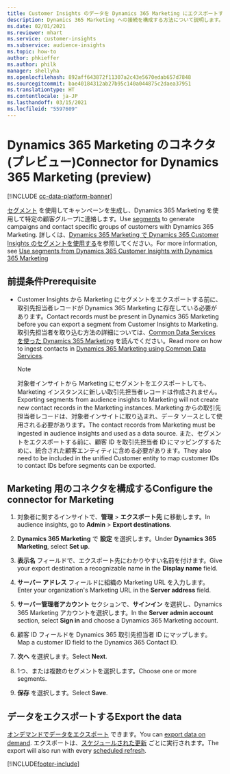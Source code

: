 ```yaml
---
title: Customer Insights のデータを Dynamics 365 Marketing にエクスポートする
description: Dynamics 365 Marketing への接続を構成する方法について説明します。
ms.date: 02/01/2021
ms.reviewer: mhart
ms.service: customer-insights
ms.subservice: audience-insights
ms.topic: how-to
author: phkieffer
ms.author: philk
manager: shellyha
ms.openlocfilehash: 892aff643872f11307a2c43e5670edab657d7848
ms.sourcegitcommit: bae40184312ab27b95c140a044875c2daea37951
ms.translationtype: HT
ms.contentlocale: ja-JP
ms.lasthandoff: 03/15/2021
ms.locfileid: "5597609"
---
```

# <a name="connector-for-dynamics-365-marketing-preview"></a><span data-ttu-id="3c46f-103">Dynamics 365 Marketing のコネクタ (プレビュー)</span><span class="sxs-lookup"><span data-stu-id="3c46f-103">Connector for Dynamics 365 Marketing (preview)</span></span>

[!INCLUDE [cc-data-platform-banner](../includes/cc-data-platform-banner.md)]

<span data-ttu-id="3c46f-104">[セグメント](segments.md) を使用してキャンペーンを生成し、Dynamics 365 Marketing を使用して特定の顧客グループに連絡します。</span><span class="sxs-lookup"><span data-stu-id="3c46f-104">Use [segments](segments.md) to generate campaigns and contact specific groups of customers with Dynamics 365 Marketing.</span></span> <span data-ttu-id="3c46f-105">詳しくは、[Dynamics 365 Marketing で Dynamics 365 Customer Insights のセグメントを使用する](/dynamics365/marketing/customer-insights-segments)を参照してください。</span><span class="sxs-lookup"><span data-stu-id="3c46f-105">For more information, see [Use segments from Dynamics 365 Customer Insights with Dynamics 365 Marketing](/dynamics365/marketing/customer-insights-segments)</span></span>

## <a name="prerequisite"></a><span data-ttu-id="3c46f-106">前提条件</span><span class="sxs-lookup"><span data-stu-id="3c46f-106">Prerequisite</span></span>

- <span data-ttu-id="3c46f-107">Customer Insights から Marketing にセグメントをエクスポートする前に、取引先担当者レコードが Dynamics 365 Marketing に存在している必要があります。</span><span class="sxs-lookup"><span data-stu-id="3c46f-107">Contact records must be present in Dynamics 365 Marketing before you can export a segment from Customer Insights to Marketing.</span></span> <span data-ttu-id="3c46f-108">取引先担当者を取り込む方法の詳細については、[Common Data Services を使った Dynamics 365 Marketing](connect-power-query.md) を読んでください。</span><span class="sxs-lookup"><span data-stu-id="3c46f-108">Read more on how to ingest contacts in [Dynamics 365 Marketing using Common Data Services](connect-power-query.md).</span></span>

  > [!NOTE]
  > <span data-ttu-id="3c46f-109">対象者インサイトから Marketing にセグメントをエクスポートしても、Marketing インスタンスに新しい取引先担当者レコードは作成されません。</span><span class="sxs-lookup"><span data-stu-id="3c46f-109">Exporting segments from audience insights to Marketing will not create new contact records in the Marketing instances.</span></span> <span data-ttu-id="3c46f-110">Marketing からの取引先担当者レコードは、対象者インサイトに取り込まれ、データ ソースとして使用される必要があります。</span><span class="sxs-lookup"><span data-stu-id="3c46f-110">The contact records from Marketing must be ingested in audience insights and used as a data source.</span></span> <span data-ttu-id="3c46f-111">また、セグメントをエクスポートする前に、顧客 ID を取引先担当者 ID にマッピングするために、統合された顧客エンティティに含める必要があります。</span><span class="sxs-lookup"><span data-stu-id="3c46f-111">They also need to be included in the unified Customer entity to map customer IDs to contact IDs before segments can be exported.</span></span>

## <a name="configure-the-connector-for-marketing"></a><span data-ttu-id="3c46f-112">Marketing 用のコネクタを構成する</span><span class="sxs-lookup"><span data-stu-id="3c46f-112">Configure the connector for Marketing</span></span>

1. <span data-ttu-id="3c46f-113">対象者に関するインサイトで、**管理** > **エクスポート先** に移動します。</span><span class="sxs-lookup"><span data-stu-id="3c46f-113">In audience insights, go to **Admin** > **Export destinations**.</span></span>

1. <span data-ttu-id="3c46f-114">**Dynamics 365 Marketing** で **設定** を選択します。</span><span class="sxs-lookup"><span data-stu-id="3c46f-114">Under **Dynamics 365 Marketing**, select **Set up**.</span></span>

1. <span data-ttu-id="3c46f-115">**表示名** フィールドで、エクスポート先にわかりやすい名前を付けます。</span><span class="sxs-lookup"><span data-stu-id="3c46f-115">Give your export destination a recognizable name in the **Display name** field.</span></span>

1. <span data-ttu-id="3c46f-116">**サーバー アドレス** フィールドに組織の Marketing URL を入力します。</span><span class="sxs-lookup"><span data-stu-id="3c46f-116">Enter your organization's Marketing URL in the **Server address** field.</span></span>

1. <span data-ttu-id="3c46f-117">**サーバー管理者アカウント** セクションで、**サインイン** を選択し、Dynamics 365 Marketing アカウントを選択します。</span><span class="sxs-lookup"><span data-stu-id="3c46f-117">In the **Server admin account** section, select **Sign in** and choose a Dynamics 365 Marketing account.</span></span>

1. <span data-ttu-id="3c46f-118">顧客 ID フィールドを Dynamics 365 取引先担当者 ID にマップします。</span><span class="sxs-lookup"><span data-stu-id="3c46f-118">Map a customer ID field to the Dynamics 365 Contact ID.</span></span>

1. <span data-ttu-id="3c46f-119">**次へ** を選択します。</span><span class="sxs-lookup"><span data-stu-id="3c46f-119">Select **Next**.</span></span>

1. <span data-ttu-id="3c46f-120">1つ、または複数のセグメントを選択します。</span><span class="sxs-lookup"><span data-stu-id="3c46f-120">Choose one or more segments.</span></span>

1. <span data-ttu-id="3c46f-121">**保存** を選択します。</span><span class="sxs-lookup"><span data-stu-id="3c46f-121">Select **Save**.</span></span>

## <a name="export-the-data"></a><span data-ttu-id="3c46f-122">データをエクスポートする</span><span class="sxs-lookup"><span data-stu-id="3c46f-122">Export the data</span></span>

<span data-ttu-id="3c46f-123">[オンデマンドでデータをエクスポート](export-destinations.md) できます。</span><span class="sxs-lookup"><span data-stu-id="3c46f-123">You can [export data on demand](export-destinations.md).</span></span> <span data-ttu-id="3c46f-124">エクスポートは、[スケジュールされた更新](system.md#schedule-tab) ごとに実行されます。</span><span class="sxs-lookup"><span data-stu-id="3c46f-124">The export will also run with every [scheduled refresh](system.md#schedule-tab).</span></span>


[!INCLUDE[footer-include](../includes/footer-banner.md)]